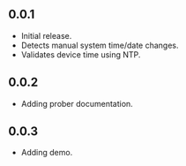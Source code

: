 ## 0.0.1

- Initial release.
- Detects manual system time/date changes.
- Validates device time using NTP.

## 0.0.2
- Adding prober documentation.

## 0.0.3
- Adding demo.
